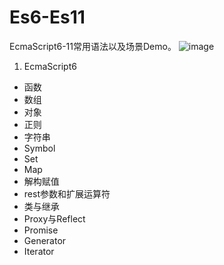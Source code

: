 # Es6-Es11
EcmaScript6-11常用语法以及场景Demo。
![image](https://github.com/19Qingfeng/Es6-Es11/blob/master/img/ECMAScript2015(ES6).png)

1. EcmaScript6
+ 函数
+ 数组
+ 对象
+ 正则
+ 字符串
+ Symbol
+ Set
+ Map
+ 解构赋值
+ rest参数和扩展运算符
+ 类与继承
+ Proxy与Reflect
+ Promise
+ Generator
+ Iterator
